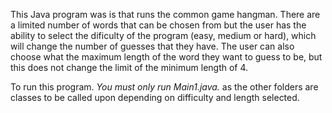 This Java program was is that runs the common game hangman. There are a limited number of words that can be chosen from but the user has the ability to select the dificulty of the program (easy, medium or hard), which will change the number of guesses that they have. The user can also choose what the maximum length of the word they want to guess to be, but this does not change the limit of the minimum length of 4. 

To run this program. *You must only run Main1.java.* as the other folders are classes to be called upon depending on difficulty and length selected.
